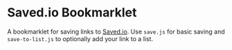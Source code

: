# Saved.io Bookmarklet

A bookmarklet for saving links to [Saved.io](http://saved.io). Use `save.js` for basic saving and `save-to-list.js` to optionally add your link to a list.
